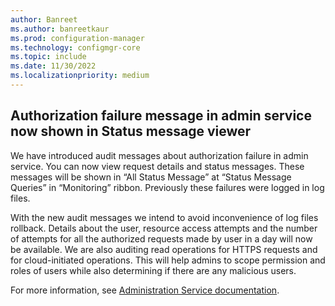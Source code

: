 ```yaml
---
author: Banreet
ms.author: banreetkaur
ms.prod: configuration-manager
ms.technology: configmgr-core
ms.topic: include
ms.date: 11/30/2022
ms.localizationpriority: medium
---
```


## <a name="bkmk_audit-admin-service"></a> Authorization failure message in admin service now shown in Status message viewer

<!--13022894-->

We have introduced audit messages about authorization failure in admin service. You can now view request details and status messages. These messages will be shown in “All Status Message” at “Status Message Queries” in “Monitoring” ribbon. Previously these failures were logged in log files. 

With the new audit messages we intend to avoid inconvenience of log files rollback. Details about the user, resource access attempts and the number of attempts for all the authorized requests made by user in a day will now be available. We are also auditing read operations for HTTPS requests and for cloud-initiated operations. This will help admins to scope permission and roles of users while also determining if there are any malicious users.

For more information, see [Administration Service documentation](../../../../../develop/adminservice/overview.md).
